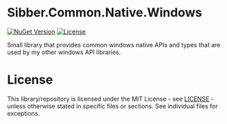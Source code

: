 # Sibber.Common.Native.Windows
[![NuGet Version](https://img.shields.io/nuget/v/Sibber.Common.Native.Windows)](https://www.nuget.org/packages/sibber.Common.Native.Windows) [![License](https://img.shields.io/github/license/sibber5/Sibber.Common.Native.Windows?color=lightgrey)](https://github.com/sibber5/Sibber.Common.Native.Windows/blob/main/LICENSE)

Small library that provides common windows native APIs and types that are used by my other windows API libraries.

# License

This library/repository is licensed under the MIT License - see [LICENSE](https://github.com/sibber5/Sibber.Common.Native.Windows/blob/main/LICENSE) - unless otherwise stated in specific files or sections. See individual files for exceptions.
